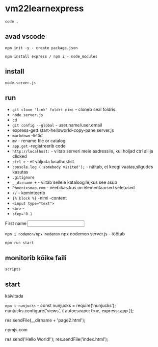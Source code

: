 # vm22learnexpress

`code .` 
## avad vscode

`npm init -y - create package.json`

`npm install express / npm i - node_modules`
## install

`node.server.js`
## run

- `git clone 'link' foldri nimi` - cloneb seal foldris
- `node server.js`
- `cd`
- `git config --global` - user.name/user.email
-  express-gett.start-helloworld-copy-pane server.js
- `markdown` -listid
- `mv` -  rename file or catalog
- `app.get` -registreerib code
- `http://localhost:` - viitab serveri meie aadressile, kui hoijad ctrl all ja clicked
- `ctrl c` - et väljuda localhostist
- `console.log ('somebody visited');` - näitab, et keegi vaatas,silgudes kasutas
- `.gitignore`
- `__dirname +` - viitab sellele kataloogile,kus see asub
- `Phoenixsnap.com` - veebikas.kus on elementaarsed seletused
- `//` - kominteerib
- `{% block %}` -nimi -content 
- `<input type="text"> `
- `<br>` -
- `step="0.1`


<label for="fname">First name</label>
          <input id="fname" type="text">
      </label> 

`npm i nodemon/npx nodemon`
npx nodemon server.js - töötab

`npm run start`
 ## monitorib kõike faili

`scripts`
## start
käivitada

`npm i nunjucks` -
const nunjucks = require('nunjucks');
nunjucks.configure('views', {
    autoescape: true,
    express: app
});

res.sendFile(__dirname + 'page2.html');

npmjs.com

res.send('Hello World!');
res.sendFile('index.html');